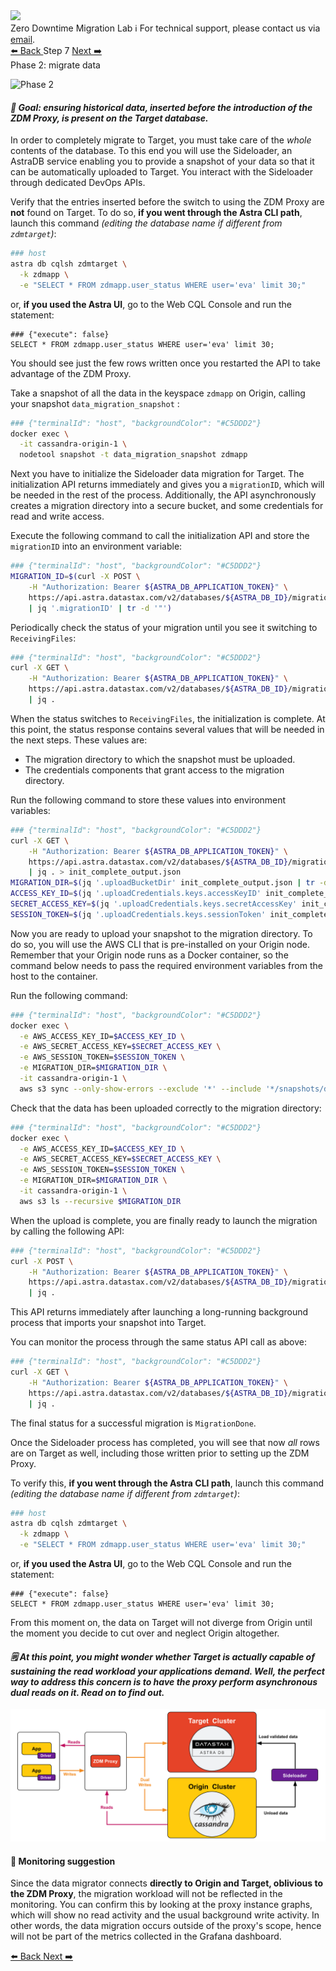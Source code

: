 <!-- TOP -->
<div class="top">
  <img class="scenario-academy-logo" src="https://datastax-academy.github.io/katapod-shared-assets/images/ds-academy-2023.svg" />
  <div class="scenario-title-section">
    <span class="scenario-title">Zero Downtime Migration Lab</span>
    <span class="scenario-subtitle">ℹ️ For technical support, please contact us via <a href="mailto:academy@datastax.com">email</a>.</span>
  </div>
</div>

<!-- NAVIGATION -->
<div id="navigation-top" class="navigation-top">
 <a title="Back" href='command:katapod.loadPage?[{"step":"step6"}]' 
   class="btn btn-dark navigation-top-left">⬅️ Back
 </a>
<span class="step-count">Step 7</span>
 <a title="Next" href='command:katapod.loadPage?[{"step":"step8"}]' 
    class="btn btn-dark navigation-top-right">Next ➡️
  </a>
</div>

<!-- CONTENT -->

<div class="step-title">Phase 2: migrate data</div>

![Phase 2](images/p2.png)

#### _🎯 Goal: ensuring historical data, inserted before the introduction of the ZDM Proxy, is present on the Target database._

In order to completely migrate to Target, you must take care
of the _whole_ contents of the database. To this end
you will use the Sideloader, an AstraDB service enabling you to provide a snapshot of your data so that it can be automatically uploaded to Target. You interact with the Sideloader through dedicated DevOps APIs.

Verify that the entries inserted before the switch to using the ZDM Proxy are **not** found on Target.
To do so, **if you went through the Astra CLI path**, launch this command _(editing the database name if different from `zdmtarget`)_:

```bash
### host
astra db cqlsh zdmtarget \
  -k zdmapp \
  -e "SELECT * FROM zdmapp.user_status WHERE user='eva' limit 30;"
```

or, **if you used the Astra UI**, go to the Web CQL Console and run the statement:

```cql
### {"execute": false}
SELECT * FROM zdmapp.user_status WHERE user='eva' limit 30;
```

You should see just the few rows written once you restarted the API to take advantage of the ZDM Proxy.

Take a snapshot of all the data in the keyspace `zdmapp` on Origin, calling your snapshot `data_migration_snapshot` :
```bash
### {"terminalId": "host", "backgroundColor": "#C5DDD2"}
docker exec \
  -it cassandra-origin-1 \
  nodetool snapshot -t data_migration_snapshot zdmapp
```

Next you have to initialize the Sideloader data migration for Target. The initialization API returns immediately and gives you a `migrationID`, which will be needed in the rest of the process.
Additionally, the API asynchronously creates a migration directory into a secure bucket, and some credentials for read and write access.

Execute the following command to call the initialization API and store the `migrationID` into an environment variable:
```bash
### {"terminalId": "host", "backgroundColor": "#C5DDD2"}
MIGRATION_ID=$(curl -X POST \
    -H "Authorization: Bearer ${ASTRA_DB_APPLICATION_TOKEN}" \
    https://api.astra.datastax.com/v2/databases/${ASTRA_DB_ID}/migrations/initialize \
    | jq '.migrationID' | tr -d '"')
```

Periodically check the status of your migration until you see it switching to `ReceivingFiles`:
```bash
### {"terminalId": "host", "backgroundColor": "#C5DDD2"}
curl -X GET \
    -H "Authorization: Bearer ${ASTRA_DB_APPLICATION_TOKEN}" \
    https://api.astra.datastax.com/v2/databases/${ASTRA_DB_ID}/migrations/${MIGRATION_ID} \
    | jq .
```

When the status switches to `ReceivingFiles`, the initialization is complete. At this point, the status response contains several values that will be needed in the next steps.
These values are:
 - The migration directory to which the snapshot must be uploaded.
 - The credentials components that grant access to the migration directory.

Run the following command to store these values into environment variables: 
```bash
### {"terminalId": "host", "backgroundColor": "#C5DDD2"}
curl -X GET \
    -H "Authorization: Bearer ${ASTRA_DB_APPLICATION_TOKEN}" \
    https://api.astra.datastax.com/v2/databases/${ASTRA_DB_ID}/migrations/${MIGRATION_ID} \
    | jq . > init_complete_output.json
MIGRATION_DIR=$(jq '.uploadBucketDir' init_complete_output.json | tr -d '"')
ACCESS_KEY_ID=$(jq '.uploadCredentials.keys.accessKeyID' init_complete_output.json | tr -d '"')
SECRET_ACCESS_KEY=$(jq '.uploadCredentials.keys.secretAccessKey' init_complete_output.json | tr -d '"')
SESSION_TOKEN=$(jq '.uploadCredentials.keys.sessionToken' init_complete_output.json | tr -d '"')
```

Now you are ready to upload your snapshot to the migration directory. To do so, you will use the AWS CLI that is pre-installed on your Origin node. Remember that your Origin node runs as a Docker container, so the command below needs to pass the required environment variables from the host to the container.

Run the following command:
```bash
### {"terminalId": "host", "backgroundColor": "#C5DDD2"}
docker exec \
  -e AWS_ACCESS_KEY_ID=$ACCESS_KEY_ID \
  -e AWS_SECRET_ACCESS_KEY=$SECRET_ACCESS_KEY \
  -e AWS_SESSION_TOKEN=$SESSION_TOKEN \
  -e MIGRATION_DIR=$MIGRATION_DIR \
  -it cassandra-origin-1 \
  aws s3 sync --only-show-errors --exclude '*' --include '*/snapshots/data_migration_snapshot*' /var/lib/cassandra/data/ $MIGRATION_DIR/node1
```

Check that the data has been uploaded correctly to the migration directory:
```bash
### {"terminalId": "host", "backgroundColor": "#C5DDD2"}
docker exec \
  -e AWS_ACCESS_KEY_ID=$ACCESS_KEY_ID \
  -e AWS_SECRET_ACCESS_KEY=$SECRET_ACCESS_KEY \
  -e AWS_SESSION_TOKEN=$SESSION_TOKEN \
  -e MIGRATION_DIR=$MIGRATION_DIR \
  -it cassandra-origin-1 \
  aws s3 ls --recursive $MIGRATION_DIR
```

When the upload is complete, you are finally ready to launch the migration by calling the following API:
```bash
### {"terminalId": "host", "backgroundColor": "#C5DDD2"}
curl -X POST \
    -H "Authorization: Bearer ${ASTRA_DB_APPLICATION_TOKEN}" \
    https://api.astra.datastax.com/v2/databases/${ASTRA_DB_ID}/migrations/${MIGRATION_ID}/launch \
    | jq .
```

This API returns immediately after launching a long-running background process that imports your snapshot into Target.

You can monitor the process through the same status API call as above:
```bash
### {"terminalId": "host", "backgroundColor": "#C5DDD2"}
curl -X GET \
    -H "Authorization: Bearer ${ASTRA_DB_APPLICATION_TOKEN}" \
    https://api.astra.datastax.com/v2/databases/${ASTRA_DB_ID}/migrations/${MIGRATION_ID} \
    | jq .
```
The final status for a successful migration is `MigrationDone`. 

Once the Sideloader process has completed, you will see that now _all_ rows are
on Target as well, including those written prior to setting up
the ZDM Proxy.

To verify this,
**if you went through the Astra CLI path**, launch this command _(editing the database name if different from `zdmtarget`)_:

```bash
### host
astra db cqlsh zdmtarget \
  -k zdmapp \
  -e "SELECT * FROM zdmapp.user_status WHERE user='eva' limit 30;"
```

or, **if you used the Astra UI**, go to the Web CQL Console and run the statement:

```cql
### {"execute": false}
SELECT * FROM zdmapp.user_status WHERE user='eva' limit 30;
```

From this moment on, the data on Target will not diverge from Origin
until the moment you decide to cut over and neglect Origin altogether.

#### _🗒️ At this point, you might wonder whether Target is actually capable of sustaining the read workload your applications demand. Well, the perfect way to address this concern is to have the proxy perform asynchronous dual reads on it. Read on to find out._

![Schema, phase 2](images/schema2_r.png)

#### 🔎 Monitoring suggestion

Since the data migrator connects **directly to Origin and Target, oblivious to
the ZDM Proxy**, the migration workload will not be reflected in the monitoring.
You can confirm this by looking at the proxy instance graphs, which will show
no read activity and the usual background write activity.
In other words, the data migration occurs outside of the proxy's scope,
hence will not be part of the metrics collected in the Grafana dashboard.

<!-- NAVIGATION -->
<div id="navigation-bottom" class="navigation-bottom">
 <a title="Back" href='command:katapod.loadPage?[{"step":"step6"}]'
   class="btn btn-dark navigation-bottom-left">⬅️ Back
 </a>
 <a title="Next" href='command:katapod.loadPage?[{"step":"step8"}]'
    class="btn btn-dark navigation-bottom-right">Next ➡️
  </a>
</div>
